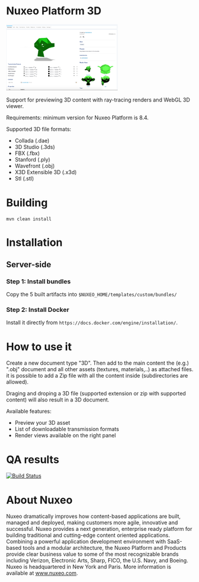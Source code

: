 # Nuxeo Platform 3D

<img src="3D-Preview-Example.png" width="300"/>

Support for previewing 3D content with ray-tracing renders and WebGL 3D viewer.

Requirements: minimum version for Nuxeo Platform is 8.4.

Supported 3D file formats:

* Collada (.dae)
* 3D Studio (.3ds)
* FBX (.fbx)
* Stanford (.ply)
* Wavefront (.obj)
* X3D Extensible 3D (.x3d)
* Stl (.stl)

# Building

    mvn clean install

# Installation

## Server-side

### Step 1: Install bundles
Copy the 5 built artifacts into `$NUXEO_HOME/templates/custom/bundles/`

### Step 2: Install Docker
Install it directly from `https://docs.docker.com/engine/installation/`.

# How to use it
Create a new document type "3D".
Then add to the main content the (e.g.) ".obj" document and all other assets (textures, materials,..) as attached files.
it is possible to add a Zip file with all the content inside (subdirectories are allowed).

Draging and droping a 3D file (supported extension or zip with supported content) will also result in a 3D document.

Available features: 
- Preview your 3D asset
- List of downloadable transmission formats
- Render views available on the right panel

# QA results

[![Build Status](https://qa.nuxeo.org/jenkins/buildStatus/icon?job=master/addons_nuxeo-platform-3d-master)](https://qa.nuxeo.org/jenkins/job/master/job/addons_nuxeo-platform-3d-master/)

# About Nuxeo

Nuxeo dramatically improves how content-based applications are built, managed and deployed, making customers more agile, innovative and successful. Nuxeo provides a next generation, enterprise ready platform for building traditional and cutting-edge content oriented applications. Combining a powerful application development environment with SaaS-based tools and a modular architecture, the Nuxeo Platform and Products provide clear business value to some of the most recognizable brands including Verizon, Electronic Arts, Sharp, FICO, the U.S. Navy, and Boeing. Nuxeo is headquartered in New York and Paris. More information is available at www.nuxeo.com.
